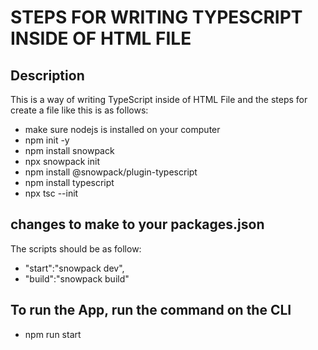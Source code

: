 # STEPS FOR WRITING TYPESCRIPT INSIDE OF HTML FILE

## Description

This is a way of writing TypeScript inside of HTML File and the steps for create a file like this is as follows:

- make sure nodejs is installed on your computer
- npm init -y
- npm install snowpack
- npx snowpack init
- npm install @snowpack/plugin-typescript
- npm install typescript
- npx tsc --init


## changes to make to your packages.json

The scripts should be as follow:

- "start":"snowpack dev",
- "build":"snowpack build"

## To run the App, run the command on the CLI

- npm run start